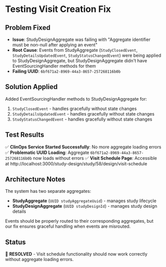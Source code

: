 # Testing Visit Creation Fix

## Problem Fixed
- **Issue**: StudyDesignAggregate was failing with "Aggregate identifier must be non-null after applying an event"
- **Root Cause**: Events from StudyAggregate (`StudyClosedEvent`, `StudyDetailsUpdatedEvent`, `StudyStatusChangedEvent`) were being applied to StudyDesignAggregate, but StudyDesignAggregate didn't have EventSourcingHandler methods for them
- **Failing UUID**: `6bf671a2-8969-44a3-8657-257268116b0b`

## Solution Applied
Added EventSourcingHandler methods to StudyDesignAggregate for:
1. `StudyClosedEvent` - handles gracefully without state changes
2. `StudyDetailsUpdatedEvent` - handles gracefully without state changes  
3. `StudyStatusChangedEvent` - handles gracefully without state changes

## Test Results
✅ **ClinOps Service Started Successfully**: No more aggregate loading errors
✅ **Problematic UUID Loading**: Aggregate `6bf671a2-8969-44a3-8657-257268116b0b` now loads without errors
✅ **Visit Schedule Page**: Accessible at http://localhost:3000/study-design/study/58/design/visit-schedule

## Architecture Notes
The system has two separate aggregates:
- **StudyAggregate** (`UUID studyAggregateUuid`) - manages study lifecycle
- **StudyDesignAggregate** (`UUID studyDesignId`) - manages study design details

Events should be properly routed to their corresponding aggregates, but our fix ensures graceful handling when events are misrouted.

## Status
🎯 **RESOLVED** - Visit schedule functionality should now work correctly without aggregate loading errors.